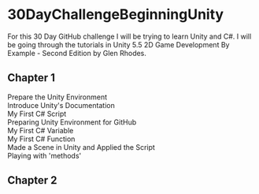 # 30DayChallengeBeginningUnity

For this 30 Day GitHub challenge I will be trying to learn Unity and C#. I will be going through the tutorials in Unity 5.5 2D Game Development By Example - Second Edition by Glen Rhodes.

## Chapter 1

Prepare the Unity Environment <br />
Introduce Unity's Documentation <br />
My First C# Script <br />
Preparing Unity Environment for GitHub <br />
My First C# Variable <br />
My First C# Function <br />
Made a Scene in Unity and Applied the Script <br /> 
Playing with 'methods'<br/>

## Chapter 2
